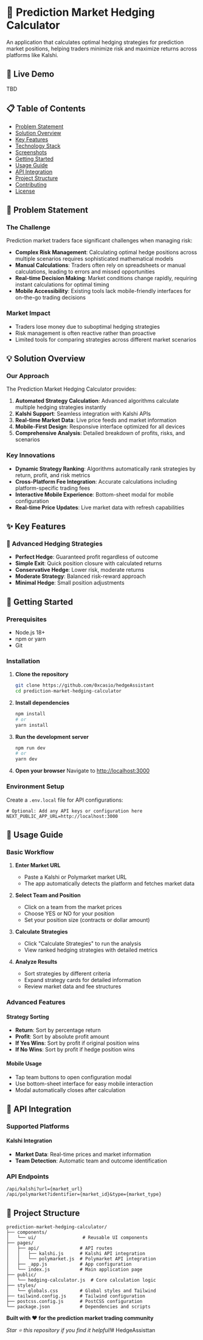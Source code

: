 # 🎯 Prediction Market Hedging Calculator

An application that calculates optimal hedging strategies for prediction market positions, helping traders minimize risk and maximize returns across platforms like Kalshi.

## 🚀 Live Demo

TBD

## 📋 Table of Contents

- [Problem Statement](#-problem-statement)
- [Solution Overview](#-solution-overview)
- [Key Features](#-key-features)
- [Technology Stack](#-technology-stack)
- [Screenshots](#-screenshots)
- [Getting Started](#-getting-started)
- [Usage Guide](#-usage-guide)
- [API Integration](#-api-integration)
- [Project Structure](#-project-structure)
- [Contributing](#-contributing)
- [License](#-license)

## 🎯 Problem Statement

### The Challenge
Prediction market traders face significant challenges when managing risk:

- **Complex Risk Management**: Calculating optimal hedge positions across multiple scenarios requires sophisticated mathematical models
- **Manual Calculations**: Traders often rely on spreadsheets or manual calculations, leading to errors and missed opportunities
- **Real-time Decision Making**: Market conditions change rapidly, requiring instant calculations for optimal timing
- **Mobile Accessibility**: Existing tools lack mobile-friendly interfaces for on-the-go trading decisions

### Market Impact
- Traders lose money due to suboptimal hedging strategies
- Risk management is often reactive rather than proactive
- Limited tools for comparing strategies across different market scenarios

## 💡 Solution Overview

### Our Approach
The Prediction Market Hedging Calculator provides:

1. **Automated Strategy Calculation**: Advanced algorithms calculate multiple hedging strategies instantly
2. **Kalshi Support**: Seamless integration with Kalshi APIs
3. **Real-time Market Data**: Live price feeds and market information
4. **Mobile-First Design**: Responsive interface optimized for all devices
5. **Comprehensive Analysis**: Detailed breakdown of profits, risks, and scenarios

### Key Innovations
- **Dynamic Strategy Ranking**: Algorithms automatically rank strategies by return, profit, and risk metrics
- **Cross-Platform Fee Integration**: Accurate calculations including platform-specific trading fees
- **Interactive Mobile Experience**: Bottom-sheet modal for mobile configuration
- **Real-time Price Updates**: Live market data with refresh capabilities

## ✨ Key Features

### 🧮 Advanced Hedging Strategies
- **Perfect Hedge**: Guaranteed profit regardless of outcome
- **Simple Exit**: Quick position closure with calculated returns
- **Conservative Hedge**: Lower risk, moderate returns
- **Moderate Strategy**: Balanced risk-reward approach
- **Minimal Hedge**: Small position adjustments


## 🚀 Getting Started

### Prerequisites
- Node.js 18+ 
- npm or yarn
- Git

### Installation

1. **Clone the repository**
   ```bash
   git clone https://github.com/0xcasio/hedgeAssistant
   cd prediction-market-hedging-calculator
   ```

2. **Install dependencies**
   ```bash
   npm install
   # or
   yarn install
   ```

3. **Run the development server**
   ```bash
   npm run dev
   # or
   yarn dev
   ```

4. **Open your browser**
   Navigate to [http://localhost:3000](http://localhost:3000)

### Environment Setup
Create a `.env.local` file for API configurations:
```env
# Optional: Add any API keys or configuration here
NEXT_PUBLIC_APP_URL=http://localhost:3000
```

## 📖 Usage Guide

### Basic Workflow

1. **Enter Market URL**
   - Paste a Kalshi or Polymarket market URL
   - The app automatically detects the platform and fetches market data

2. **Select Team and Position**
   - Click on a team from the market prices
   - Choose YES or NO for your position
   - Set your position size (contracts or dollar amount)

3. **Calculate Strategies**
   - Click "Calculate Strategies" to run the analysis
   - View ranked hedging strategies with detailed metrics

4. **Analyze Results**
   - Sort strategies by different criteria
   - Expand strategy cards for detailed information
   - Review market data and fee structures

### Advanced Features

#### Strategy Sorting
- **Return**: Sort by percentage return
- **Profit**: Sort by absolute profit amount
- **If Yes Wins**: Sort by profit if original position wins
- **If No Wins**: Sort by profit if hedge position wins

#### Mobile Usage
- Tap team buttons to open configuration modal
- Use bottom-sheet interface for easy mobile interaction
- Modal automatically closes after calculation

## 🔌 API Integration

### Supported Platforms

#### Kalshi Integration
- **Market Data**: Real-time prices and market information
- **Team Detection**: Automatic team and outcome identification


### API Endpoints
```
/api/kalshi?url={market_url}
/api/polymarket?identifier={market_id}&type={market_type}
```

## 📁 Project Structure

```
prediction-market-hedging-calculator/
├── components/
│   └── ui/                 # Reusable UI components
├── pages/
│   ├── api/               # API routes
│   │   ├── kalshi.js      # Kalshi API integration
│   │   └── polymarket.js  # Polymarket API integration
│   ├── _app.js            # App configuration
│   └── index.js           # Main application page
├── public/
│   └── hedging-calculator.js  # Core calculation logic
├── styles/
│   └── globals.css        # Global styles and Tailwind
├── tailwind.config.js     # Tailwind configuration
├── postcss.config.js      # PostCSS configuration
└── package.json           # Dependencies and scripts
```


**Built with ❤️ for the prediction market trading community**

*Star ⭐ this repository if you find it helpful!*# HedgeAssisttan
